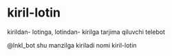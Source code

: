 # kiril-lotin
kirildan- lotinga, lotindan- kirilga tarjima qiluvchi telebot

@lnkl_bot  shu manzilga kiriladi nomi kiril-lotin
